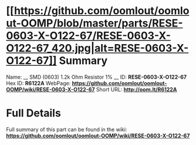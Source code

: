 
[[https://github.com/oomlout/oomlout-OOMP/blob/master/parts/RESE-0603-X-O122-67/RESE-0603-X-O122-67_420.jpg|alt=RESE-0603-X-O122-67]] 
Summary
=================

Name: __ SMD (0603) 1.2k Ohm Resistor 1% __
ID: __RESE-0603-X-O122-67__
Hex ID: __R6122A__
WebPage: __https://github.com/oomlout/oomlout-OOMP/wiki/RESE-0603-X-O122-67__
Short URL: __http://oom.lt/R6122A__

Full Details
==========================
Full summary of this part can be found in the wiki:   
__https://github.com/oomlout/oomlout-OOMP/wiki/RESE-0603-X-O122-67__   

